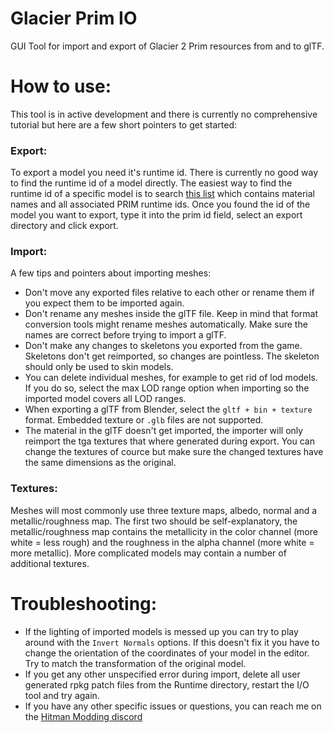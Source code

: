 # Glacier Prim IO
 GUI Tool for import and export of Glacier 2 Prim resources from and to glTF.

# How to use:

This tool is in active development and there is currently no comprehensive tutorial but here are a few short pointers to get started:
### Export:
To export a model you need it's runtime id. There is currently no good way to find the runtime id of a model directly. The easiest way to find the runtime id of a specific model is to search [this list](https://gist.github.com/pawREP/cd948ee8882f3e1d218a481f0167fd8f) which contains material names and all associated PRIM runtime ids.
Once you found the id of the model you want to export, type it into the prim id field, select an export directory and click export. 
### Import:
A few tips and pointers about importing meshes:
 - Don't move any exported files relative to each other or rename them if you expect them to be imported again.
 - Don't rename any meshes inside the glTF file. Keep in mind that format conversion tools might rename meshes automatically. Make sure the names are correct before trying to import a glTF.
 - Don't make any changes to skeletons you exported from the game. Skeletons don't get reimported, so changes are pointless. The skeleton should only be used to skin models.
 - You can delete individual meshes, for example to get rid of lod models. If you do so, select the max LOD range option when importing so the imported model covers all LOD ranges.
 - When exporting a glTF from Blender, select the `gltf + bin + texture` format. Embedded texture or `.glb` files are not supported. 
 - The material in the glTF doesn't get imported, the importer will only reimport the tga textures that where generated during export. You can change the textures of cource but make sure the changed textures have the same dimensions as the original.
 
### Textures:
Meshes will most commonly use three texture maps, albedo, normal and a metallic/roughness map. The first two should be self-explanatory, the metallic/roughness map contains the metallicity in the color channel (more white = less rough) and the roughness in the alpha channel (more white = more metallic).
More complicated models may contain a number of additional textures. 

# Troubleshooting:
 - If the lighting of imported models is messed up you can try to play around with the `Invert Normals` options. If this doesn't fix it you have to change the orientation of the coordinates of your model in the editor. Try to match the transformation of the original model.
 - If you get any other unspecified error during import, delete all user generated rpkg patch files from the Runtime directory, restart the I/O tool and try again. 
 - If you have any other specific issues or questions, you can reach me on the [Hitman Modding discord](https://discord.gg/hxPT9rf)
